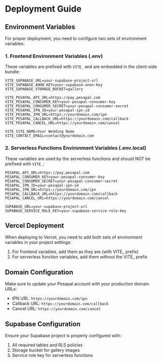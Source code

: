 # Deployment Guide

## Environment Variables

For proper deployment, you need to configure two sets of environment variables:

### 1. Frontend Environment Variables (.env)

These variables are prefixed with `VITE_` and are embedded in the client-side bundle:

```
VITE_SUPABASE_URL=your-supabase-project-url
VITE_SUPABASE_ANON_KEY=your-supabase-anon-key
VITE_SUPABASE_STORAGE_BUCKET=gallery

VITE_PESAPAL_API_URL=https://pay.pesapal.com
VITE_PESAPAL_CONSUMER_KEY=your-pesapal-consumer-key
VITE_PESAPAL_CONSUMER_SECRET=your-pesapal-consumer-secret
VITE_PESAPAL_IPN_ID=your-pesapal-ipn-id
VITE_PESAPAL_IPN_URL=https://yourdomain.com/ipn
VITE_PESAPAL_CALLBACK_URL=https://yourdomain.com/callback
VITE_PESAPAL_CANCEL_URL=https://yourdomain.com/cancel

VITE_SITE_NAME=Your Wedding Name
VITE_CONTACT_EMAIL=contact@yourdomain.com
```

### 2. Serverless Functions Environment Variables (.env.local)

These variables are used by the serverless functions and should NOT be prefixed with `VITE_`:

```
PESAPAL_API_URL=https://pay.pesapal.com
PESAPAL_CONSUMER_KEY=your-pesapal-consumer-key
PESAPAL_CONSUMER_SECRET=your-pesapal-consumer-secret
PESAPAL_IPN_ID=your-pesapal-ipn-id
PESAPAL_IPN_URL=https://yourdomain.com/ipn
PESAPAL_CALLBACK_URL=https://yourdomain.com/callback
PESAPAL_CANCEL_URL=https://yourdomain.com/cancel

SUPABASE_URL=your-supabase-project-url
SUPABASE_SERVICE_ROLE_KEY=your-supabase-service-role-key
```

## Vercel Deployment

When deploying to Vercel, you need to add both sets of environment variables in your project settings:

1. For frontend variables, add them as they are (with VITE_ prefix)
2. For serverless function variables, add them without the VITE_ prefix

## Domain Configuration

Make sure to update your Pesapal account with your production domain URLs:
- IPN URL: `https://yourdomain.com/ipn`
- Callback URL: `https://yourdomain.com/callback`
- Cancel URL: `https://yourdomain.com/cancel`

## Supabase Configuration

Ensure your Supabase project is properly configured with:
1. All required tables and RLS policies
2. Storage bucket for gallery images
3. Service role key for serverless functions